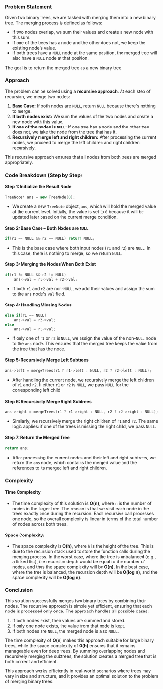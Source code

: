 ### Problem Statement

Given two binary trees, we are tasked with merging them into a new binary tree. The merging process is defined as follows:
- If two nodes overlap, we sum their values and create a new node with this sum.
- If one of the trees has a node and the other does not, we keep the existing node's value.
- If both trees have a `NULL` node at the same position, the merged tree will also have a `NULL` node at that position.

The goal is to return the merged tree as a new binary tree.

### Approach

The problem can be solved using a **recursive approach**. At each step of recursion, we merge two nodes:
1. **Base Case:** If both nodes are `NULL`, return `NULL` because there's nothing to merge.
2. **If both nodes exist:** We sum the values of the two nodes and create a new node with this value.
3. **If one of the nodes is `NULL`:** If one tree has a node and the other tree does not, we take the node from the tree that has it.
4. **Recursively merge left and right children:** After processing the current nodes, we proceed to merge the left children and right children recursively.

This recursive approach ensures that all nodes from both trees are merged appropriately.

### Code Breakdown (Step by Step)

#### Step 1: Initialize the Result Node
```cpp
TreeNode* ans = new TreeNode(0);
```
- We create a new `TreeNode` object, `ans`, which will hold the merged value at the current level. Initially, the value is set to `0` because it will be updated later based on the current merge condition.

#### Step 2: Base Case – Both Nodes are `NULL`
```cpp
if(r1 == NULL && r2 == NULL) return NULL;
```
- This is the base case where both input nodes (`r1` and `r2`) are `NULL`. In this case, there is nothing to merge, so we return `NULL`.

#### Step 3: Merging the Nodes When Both Exist
```cpp
if(r1 != NULL && r2 != NULL)
    ans->val = r1->val + r2->val;
```
- If both `r1` and `r2` are non-`NULL`, we add their values and assign the sum to the `ans` node's `val` field.

#### Step 4: Handling Missing Nodes
```cpp
else if(r1 == NULL)
    ans->val = r2->val;
else
    ans->val = r1->val;
```
- If only one of `r1` or `r2` is `NULL`, we assign the value of the non-`NULL` node to the `ans` node. This ensures that the merged tree keeps the value from the tree that has the node.

#### Step 5: Recursively Merge Left Subtrees
```cpp
ans->left = mergeTrees(r1 ? r1->left : NULL, r2 ? r2->left : NULL);
```
- After handling the current node, we recursively merge the left children of `r1` and `r2`. If either `r1` or `r2` is `NULL`, we pass `NULL` for the corresponding left child.

#### Step 6: Recursively Merge Right Subtrees
```cpp
ans->right = mergeTrees(r1 ? r1->right : NULL, r2 ? r2->right : NULL);
```
- Similarly, we recursively merge the right children of `r1` and `r2`. The same logic applies: if one of the trees is missing the right child, we pass `NULL`.

#### Step 7: Return the Merged Tree
```cpp
return ans;
```
- After processing the current nodes and their left and right subtrees, we return the `ans` node, which contains the merged value and the references to its merged left and right children.

### Complexity

#### Time Complexity:
- The time complexity of this solution is **O(n)**, where `n` is the number of nodes in the larger tree. The reason is that we visit each node in the trees exactly once during the recursion. Each recursive call processes one node, so the overall complexity is linear in terms of the total number of nodes across both trees.

#### Space Complexity:
- The space complexity is **O(h)**, where `h` is the height of the tree. This is due to the recursion stack used to store the function calls during the merging process. In the worst case, where the tree is unbalanced (e.g., a linked list), the recursion depth would be equal to the number of nodes, and thus the space complexity will be **O(n)**. In the best case, where the tree is balanced, the recursion depth will be **O(log n)**, and the space complexity will be **O(log n)**.

### Conclusion

This solution successfully merges two binary trees by combining their nodes. The recursive approach is simple yet efficient, ensuring that each node is processed only once. The approach handles all possible cases:
1. If both nodes exist, their values are summed and stored.
2. If only one node exists, the value from that node is kept.
3. If both nodes are `NULL`, the merged node is also `NULL`.

The time complexity of **O(n)** makes this approach suitable for large binary trees, while the space complexity of **O(h)** ensures that it remains manageable even for deep trees. By summing overlapping nodes and recursively merging the subtrees, the solution creates a merged tree that is both correct and efficient.

This approach works efficiently in real-world scenarios where trees may vary in size and structure, and it provides an optimal solution to the problem of merging binary trees.